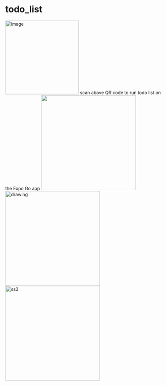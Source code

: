 # todo_list

<img width="233" alt="image" src="https://user-images.githubusercontent.com/66414385/167785321-b67f502e-1116-443f-9321-2b1237e2f5ba.png">
scan above QR code to run todo list on the Expo Go app



<img src="https://user-images.githubusercontent.com/66414385/184508722-28924b08-0e62-45aa-a141-8de407a6461f.jpg" alt="" width="300"/>
<img src="https://user-images.githubusercontent.com/66414385/184508722-28924b08-0e62-45aa-a141-8de407a6461f.jpg" alt="drawing" width="300"/>
<img src="https://user-images.githubusercontent.com/66414385/184508737-6fd8ca14-9955-4450-b420-570b6819e9d5.jpg" alt='ss3' width="300"/>
